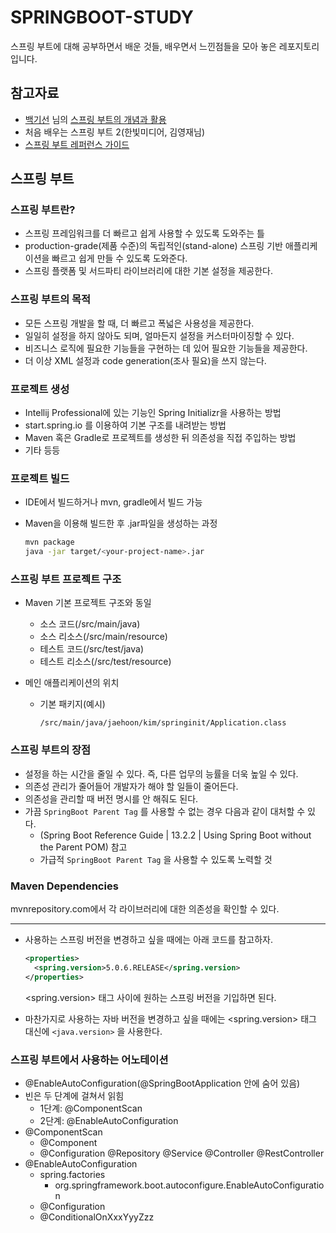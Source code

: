 # SPRINGBOOT-STUDY
스프링 부트에 대해 공부하면서 배운 것들, 배우면서 느낀점들을 모아 놓은 레포지토리입니다.

## 참고자료

- [백기선](https://github.com/keesun) 님의 [스프링 부트의 개념과 활용](https://www.inflearn.com/course/%EC%8A%A4%ED%94%84%EB%A7%81%EB%B6%80%ED%8A%B8/)
- 처음 배우는 스프링 부트 2(한빛미디어, 김영재님)
- [스프링 부트 레퍼런스 가이드](https://docs.spring.io/spring-boot/docs/2.1.3.RELEASE/reference/htmlsingle/)

## 스프링 부트

### 스프링 부트란?

- 스프링 프레임워크를 더 빠르고 쉽게 사용할 수 있도록 도와주는 틀
- production-grade(제품 수준)의 독립적인(stand-alone) 스프링 기반 애플리케이션을 빠르고 쉽게 만들 수 있도록 도와준다.
- 스프링 플랫폼 및 서드파티 라이브러리에 대한 기본 설정을 제공한다.

### 스프링 부트의 목적

- 모든 스프링 개발을 할 때, 더 빠르고 폭넓은 사용성을 제공한다.
- 일일히 설정을 하지 않아도 되며, 얼마든지 설정을 커스터마이징할 수 있다.
- 비즈니스 로직에 필요한 기능들을 구현하는 데 있어 필요한 기능들을 제공한다.
- 더 이상 XML 설정과 code generation(조사 필요)을 쓰지 않는다.

### 프로젝트 생성

- Intellij Professional에 있는 기능인 Spring Initializr을 사용하는 방법
- start.spring.io 를 이용하여 기본 구조를 내려받는 방법
- Maven 혹은 Gradle로 프로젝트를 생성한 뒤 의존성을 직접 주입하는 방법
- 기타 등등

### 프로젝트 빌드

- IDE에서 빌드하거나 mvn, gradle에서 빌드 가능

- Maven을 이용해 빌드한 후 .jar파일을 생성하는 과정

  ```bash
  mvn package
  java -jar target/<your-project-name>.jar
  ```

### 스프링 부트 프로젝트 구조

- Maven 기본 프로젝트 구조와 동일

  - 소스 코드(/src/main/java)
  - 소스 리소스(/src/main/resource)
  - 테스트 코드(/src/test/java)
  - 테스트 리소스(/src/test/resource)

- 메인 애플리케이션의 위치

  - 기본 패키지(예시)

    `/src/main/java/jaehoon/kim/springinit/Application.class`

### 스프링 부트의 장점

- 설정을 하는 시간을 줄일 수 있다. 즉,  다른 업무의 능률을 더욱 높일 수 있다.
- 의존성 관리가 줄어들어 개발자가 해야 할 일들이 줄어든다.
- 의존성을 관리할 때 버전 명시를 안 해줘도 된다.
- 가끔 `SpringBoot Parent Tag` 를 사용할 수 없는 경우 다음과 같이 대처할 수 있다.
  - (Spring Boot Reference Guide | 13.2.2 | Using Spring Boot without the Parent POM) 참고
  - 가급적 `SpringBoot Parent Tag` 을 사용할 수 있도록 노력할 것

### Maven Dependencies

mvnrepository.com에서 각 라이브러리에 대한 의존성을 확인할 수 있다.

------

- 사용하는 스프링 버전을 변경하고 싶을 때에는 아래 코드를 참고하자.

  ```xml
  <properties>
    <spring.version>5.0.6.RELEASE</spring.version>
  </properties>
  ```

  <spring.version> 태그 사이에 원하는 스프링 버전을 기입하면 된다.

- 마찬가지로 사용하는 자바 버전을 변경하고 싶을 때에는 <spring.version> 태그 대신에 `<java.version>` 을 사용한다.

### 스프링 부트에서 사용하는 어노테이션

- @EnableAutoConfiguration(@SpringBootApplication 안에 숨어 있음)
- 빈은 두 단계에 걸쳐서 읽힘
  - 1단계: @ComponentScan
  - 2단계: @EnableAutoConfiguration
- @ComponentScan
  - @Component
  - @Configuration @Repository @Service @Controller @RestController
- @EnableAutoConfiguration
  - spring.factories
    - org.springframework.boot.autoconfigure.EnableAutoConfiguration
  - @Configuration
  - @ConditionalOnXxxYyyZzz